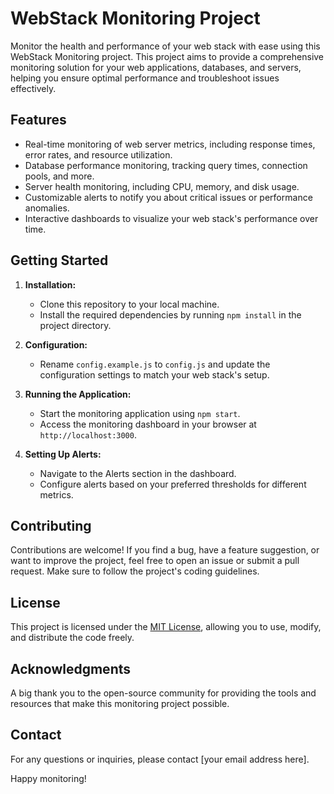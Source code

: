 # WebStack Monitoring Project

Monitor the health and performance of your web stack with ease using this WebStack Monitoring project. This project aims to provide a comprehensive monitoring solution for your web applications, databases, and servers, helping you ensure optimal performance and troubleshoot issues effectively.

## Features

- Real-time monitoring of web server metrics, including response times, error rates, and resource utilization.
- Database performance monitoring, tracking query times, connection pools, and more.
- Server health monitoring, including CPU, memory, and disk usage.
- Customizable alerts to notify you about critical issues or performance anomalies.
- Interactive dashboards to visualize your web stack's performance over time.

## Getting Started

1. **Installation:**
   - Clone this repository to your local machine.
   - Install the required dependencies by running `npm install` in the project directory.

2. **Configuration:**
   - Rename `config.example.js` to `config.js` and update the configuration settings to match your web stack's setup.

3. **Running the Application:**
   - Start the monitoring application using `npm start`.
   - Access the monitoring dashboard in your browser at `http://localhost:3000`.

4. **Setting Up Alerts:**
   - Navigate to the Alerts section in the dashboard.
   - Configure alerts based on your preferred thresholds for different metrics.

## Contributing

Contributions are welcome! If you find a bug, have a feature suggestion, or want to improve the project, feel free to open an issue or submit a pull request. Make sure to follow the project's coding guidelines.

## License

This project is licensed under the [MIT License](LICENSE), allowing you to use, modify, and distribute the code freely.

## Acknowledgments

A big thank you to the open-source community for providing the tools and resources that make this monitoring project possible.

## Contact

For any questions or inquiries, please contact [your email address here].

Happy monitoring!



